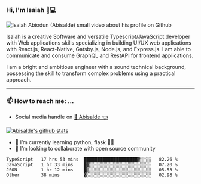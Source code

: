 ### Hi, I'm Isaiah 🌻💻

<img src="https://res.cloudinary.com/abisalde/image/upload/c_scale,h_311,w_816/v1616039512/Abisalde_github.gif" alt="Isaiah Abiodun (Abisalde) small video about his profile on Github">

Isaiah is a creative Software and versatile Typescript/JavaScript developer with Web applications skills specializing in building UI/UX web applications with React.js, React-Native, Gatsby.js, Node.js, and Express.js. I am able to communicate and consume GraphQL and RestAPI for frontend applications.

I am a bright and ambitious engineer with a sound technical background, possessing the skill to transform complex problems using a practical approach.
<hr>

### 📫 How to reach me: ...
- Social media handle on <a href="https://twitter.com/abisalde">🔔  Abisalde   👈</a>


[![Abisalde's github stats](https://github-readme-stats.vercel.app/api?username=abisalde)](https://github.com/abisalde/github-readme-stats)

- 🌱 I’m currently learning python, flask 👨‍💻️
- 👯 I’m looking to collaborate with open source community


<!--
**abisalde/Abisalde** is a ✨ _special_ ✨ repository because its `README.md` (this file) appears on your GitHub profile.

Here are some ideas to get you started:

- 🔭 I’m currently working on data engineering
- 🌱 I’m currently learning python
- 👯 I’m looking to collaborate with open source community
- 🤔 I’m looking for help with ...
- 💬 Ask me about ...
- 📫 How to reach me: ...
- 😄 Pronouns: ...
- ⚡ Fun fact: ...
-->

<!--START_SECTION:waka-->

```text
TypeScript   17 hrs 53 mins  ████████████████████▓░░░░   82.26 %
JavaScript   1 hr 33 mins    █▓░░░░░░░░░░░░░░░░░░░░░░░   07.20 %
JSON         1 hr 12 mins    █▒░░░░░░░░░░░░░░░░░░░░░░░   05.53 %
Other        38 mins         ▓░░░░░░░░░░░░░░░░░░░░░░░░   02.98 %
```

<!--END_SECTION:waka-->


